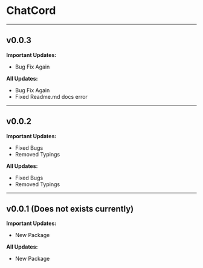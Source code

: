 # ChatCord

---

## v0.0.3

**Important Updates:**
- Bug Fix Again

**All Updates:**
- Bug Fix Again
- Fixed Readme.md docs error

---

## v0.0.2

**Important Updates:**
- Fixed Bugs
- Removed Typings

**All Updates:** 
- Fixed Bugs
- Removed Typings

---

## v0.0.1 (Does not exists currently)

**Important Updates:**
- New Package

**All Updates:**
- New Package
